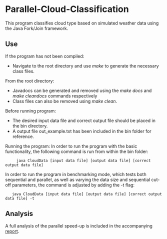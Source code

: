 # Parallel-Cloud-Classification

This program classifies cloud type based on simulated weather data using the Java Fork/Join framework.


## Use

If the program has not been compiled:
- Navigate to the root directory and use _make_ to generate the necessary class files. 

From the root directory:
- Javadocs can be generated and removed using the _make docs_ and _make cleandocs_ commands respectively
- Class files can also be removed using _make clean_. 

Before running program:
- The desired input data file and correct output file should be placed in the bin directory. 
- A output file out_example.txt has been included in the bin folder for reference.

Running the program:
In order to run the program with the basic functionality, the following command is run from within the bin folder:

         java CloudData [input data file] [output data file] [correct output data file]


In order to run the program in benchmarking mode, which tests both sequential and parallel, as well as varying the data size and sequential cut-off parameters, the command is adjusted by adding the -t flag:

       java CloudData [input data file] [output data file] [correct output data file] -t
       
## Analysis
A full analysis of the parallel speed-up is included in the accompanying [report](https://github.com/SamBall999/Parallel-Cloud-Classification/tree/master/Report). 

